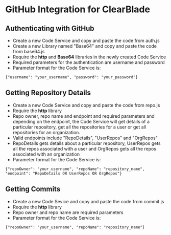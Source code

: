 # GitHub Integration for ClearBlade

## Authenticating with GitHub  
- Create a new Code Service and copy and paste the code from auth.js
- Create a new Library named "Base64" and copy and paste the code from base64.js
- Require the __http__ and __Base64__ libraries in the newly created Code Service
- Required parameters for the authentication are username and password
- Parameter format for the Code Service is:
```
{"username": "your_username", "password": "your_password"}
```

## Getting Repository Details
- Create a new Code Service and copy and paste the code from repo.js
- Require the __http__ library  
- Repo owner, repo name and endpoint and required parameters and depending on the endpoint, the Code Service will get details of a particular repository, get all the repositories for a user or get all repositories for an organization.
- Valid endpoints include "RepoDetails", "UserRepos" and "OrgRepos"
- RepoDetails gets details about a particular repository, UserRepos gets all the repos associated with a user and OrgRepos gets all the repos associated with an organization
- Parameter format for the Code Service is:
```
{"repoOwner": "your_username", "repoName": "repository_name", "endpoint": "RepoDetails OR UserRepos OR OrgRepos"}
```

## Getting Commits  
- Create a new Code Sevice and copy and paste the code from commit.js
- Require the __http__ library
- Repo owner and repo name are required parameters
- Parameter format for the Code Service is:
```
{"repoOwner": "your_username", "repoName": "repository_name"}
```